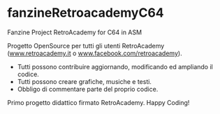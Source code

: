 # fanzineRetroacademyC64
Fanzine Project RetroAcademy for C64 in ASM

Progetto OpenSource per tutti gli utenti RetroAcademy (www.retroacademy.it o www.facebook.com/retroacademy).

- Tutti possono contribuire aggiornando, modificando ed ampliando il codice.
- Tutti possono creare grafiche, musiche e testi.
- Obbligo di commentare parte del proprio codice.

Primo progetto didattico firmato RetroAcademy.
Happy Coding!
